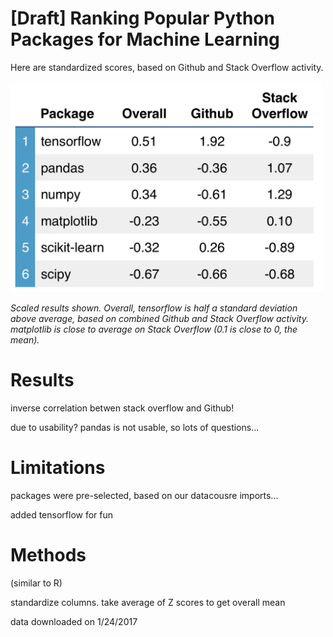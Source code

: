 # [Draft] Ranking Popular Python Packages for Machine Learning

Here are standardized scores, based on Github and Stack Overflow activity.

<img src="img/python-rank.png" width=500px></img>

*Scaled results shown. Overall, tensorflow is half a standard deviation above
average, based on combined Github and Stack Overflow activity. matplotlib is
close to average on Stack Overflow (0.1 is close to 0, the mean).*

# Results

inverse correlation betwen stack overflow and Github!

due to usability? pandas is not usable, so lots of questions...


# Limitations

packages were pre-selected, based on our datacousre imports...

added tensorflow for fun

# Methods

(similar to R)

standardize columns. take average of Z scores to get overall mean

data downloaded on 1/24/2017
